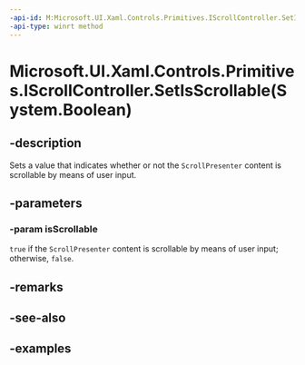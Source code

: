 ```yaml
---
-api-id: M:Microsoft.UI.Xaml.Controls.Primitives.IScrollController.SetIsScrollable(System.Boolean)
-api-type: winrt method
---
```


# Microsoft.UI.Xaml.Controls.Primitives.IScrollController.SetIsScrollable(System.Boolean)

<!--
public void SetIsScrollable (bool isScrollable);
-->


## -description

Sets a value that indicates whether or not the `ScrollPresenter` content is scrollable by means of user input.

## -parameters

### -param isScrollable

`true` if the `ScrollPresenter` content is scrollable by means of user input; otherwise, `false`.

## -remarks

## -see-also

## -examples


